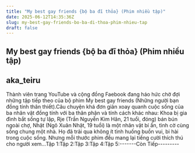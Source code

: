 ```yaml
---
title: "My best gay friends {bộ ba đĩ thỏa} (Phim nhiều tập)"
date: 2025-06-12T14:35:36Z
slug: my-best-gay-friends-bo-ba-di-thoa-phim-nhieu-tap
draft: false
---
```


## My best gay friends {bộ ba đĩ thỏa} (Phim nhiều tập)

## aka_teiru

Thành viên trang YouTube và cộng đồng Faebook đang háo hức chờ đợi những tập tiếp theo của bộ phim My best gay friends (Những người bạn đồng tính thân thiết).Câu chuyện khá đơn giản xoay quanh cuộc sống của ba nhân vật đồng tính với ba thân phận và tính cách khác nhau: Khoa bị gia đình bắt sống tự lập, Rje (Trần Nguyễn Kim Hân, 21 tuổi, đóng) bán bún ngoài chợ, Nhật (Ngô Xuân Nhật, 19 tuổi) là một nhân vật bí ẩn, tình cờ cùng sống chung một nhà. Họ đã trải qua không ít tình huống buồn vui, bi hài trong cuộc sống. Nhưng mỗi thước phim đều mang lại tiếng cười thích thú cho người xem…Tập 1:Tập 2:Tập 3:Tập 4:Tập 5:-------Còn Tiếp---------
